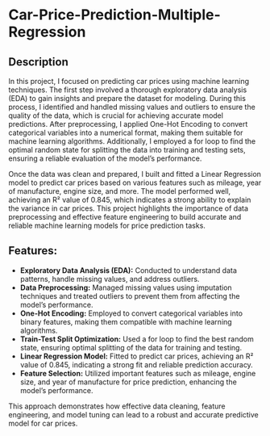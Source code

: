 # Car-Price-Prediction-Multiple-Regression

## Description
In this project, I focused on predicting car prices using machine learning techniques. The first step involved a thorough exploratory data analysis (EDA) to gain insights and prepare the dataset for modeling. During this process, I identified and handled missing values and outliers to ensure the quality of the data, which is crucial for achieving accurate model predictions. After preprocessing, I applied One-Hot Encoding to convert categorical variables into a numerical format, making them suitable for machine learning algorithms. Additionally, I employed a for loop to find the optimal random state for splitting the data into training and testing sets, ensuring a reliable evaluation of the model’s performance.

Once the data was clean and prepared, I built and fitted a Linear Regression model to predict car prices based on various features such as mileage, year of manufacture, engine size, and more. The model performed well, achieving an R² value of 0.845, which indicates a strong ability to explain the variance in car prices. This project highlights the importance of data preprocessing and effective feature engineering to build accurate and reliable machine learning models for price prediction tasks.

## Features:
- **Exploratory Data Analysis (EDA):** Conducted to understand data patterns, handle missing values, and address outliers.
- **Data Preprocessing:** Managed missing values using imputation techniques and treated outliers to prevent them from affecting the model’s performance.
- **One-Hot Encoding:** Employed to convert categorical variables into binary features, making them compatible with machine learning algorithms.
- **Train-Test Split Optimization:** Used a for loop to find the best random state, ensuring optimal splitting of the data for training and testing.
- **Linear Regression Model:** Fitted to predict car prices, achieving an R² value of 0.845, indicating a strong fit and reliable prediction accuracy.
- **Feature Selection:** Utilized important features such as mileage, engine size, and year of manufacture for price prediction, enhancing the model’s performance.

This approach demonstrates how effective data cleaning, feature engineering, and model tuning can lead to a robust and accurate predictive model for car prices.

